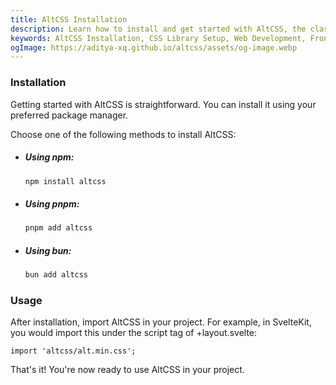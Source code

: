 ```yaml
---
title: AltCSS Installation
description: Learn how to install and get started with AltCSS, the class-free CSS library for modern web development.
keywords: AltCSS Installation, CSS Library Setup, Web Development, Frontend Installation
ogImage: https://aditya-xq.github.io/altcss/assets/og-image.webp
---
```


### Installation

Getting started with AltCSS is straightforward. You can install it using your preferred package manager.

Choose one of the following methods to install AltCSS:

- ##### Using npm:
  ```bash
  npm install altcss
  ```
- ##### Using pnpm:
  ```bash
  pnpm add altcss
  ```
- ##### Using bun:
  ```bash
  bun add altcss
  ```

### Usage
After installation, import AltCSS in your project. For example, in SvelteKit, you would import this under the script tag of +layout.svelte:
```
import 'altcss/alt.min.css';
```

That's it! You're now ready to use AltCSS in your project.